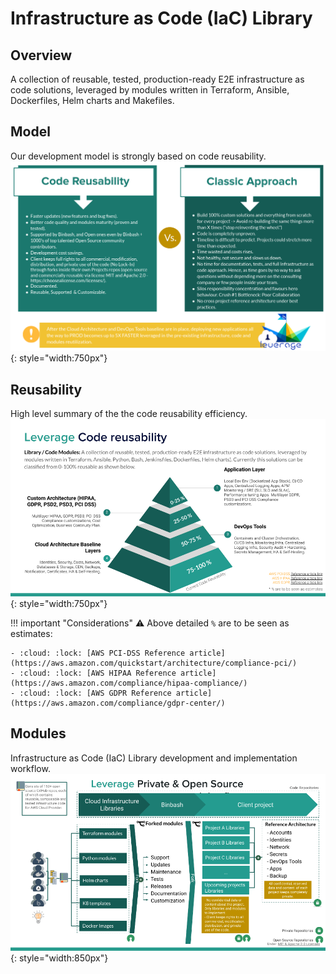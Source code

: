 # Infrastructure as Code (IaC) Library

## Overview
A collection of reusable, tested, production-ready E2E
infrastructure as code solutions, leveraged by modules written in Terraform, Ansible,
Dockerfiles, Helm charts and Makefiles.

## Model
Our development model is strongly based on code reusability.
![infra-as-code-library](/assets/images/diagrams/infra-as-code-library-specs.png "Leverage"){: style="width:750px"}

## Reusability
High level summary of the the code reusability efficiency.
![infra-as-code-library](/assets/images/diagrams/infra-as-code-library-reuse.png "Leverage"){: style="width:750px"}


!!! important "Considerations"
    :warning: Above detailed `%` are to be seen as estimates: 
    
    - :cloud: :lock: [AWS PCI-DSS Reference article](https://aws.amazon.com/quickstart/architecture/compliance-pci/)
    - :cloud: :lock: [AWS HIPAA Reference article](https://aws.amazon.com/compliance/hipaa-compliance/)
    - :cloud: :lock: [AWS GDPR Reference article](https://aws.amazon.com/compliance/gdpr-center/)

## Modules
Infrastructure as Code (IaC) Library development and implementation workflow.
![infra-as-code-library](/assets/images/diagrams/infra-as-code-library-workflow.png "Leverage"){: style="width:850px"}
